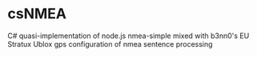 # csNMEA
C# quasi-implementation of node.js nmea-simple mixed with b3nn0's EU Stratux Ublox gps configuration of nmea sentence processing
